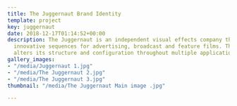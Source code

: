 ```yaml
---
title: The Juggernaut Brand Identity
template: project
key: juggernaut
date: 2018-12-17T01:14:52+00:00
description: The Juggernaut is an independent visual effects company that creates
  innovative sequences for advertising, broadcast and feature films. The custom typeface
  alters its structure and configuration throughout multiple applications.
gallery_images:
- "/media/Juggernaut 1.jpg"
- "/media/The Juggernaut 2.jpg"
- "/media/The Juggernaut 3.jpg"
thumbnail: "/media/The Juggernaut Main image .jpg"

---
```

